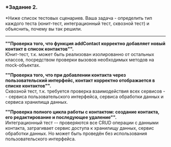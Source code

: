 ### *Задание 2.
*Ниже список тестовых сценариев. Ваша задача - определить тип каждого теста (юнит-тест, интеграционный тест, сквозной тест) и объяснить, почему вы так решили.

<hr>

__""Проверка того, что функция addContact корректно добавляет новый контакт в список контактов"".__
<br>
    Юнит-тест, т.к. может быть реализован изолированно от остальных классов, посредством проверки вызовов 
    необходимых методов на mock-объектах.
<br>

__""Проверка того, что при добавлении контакта через пользовательский интерфейс, контакт корректно отображается в списке контактов"".__
<br>
    Сквозной тест, т.к. требуется проверка взаимодействия всех сервисов -- сервиса 
пользовательского интерфейса, сервиса обработки данных и сервиса хранилища данных.
<br>

__""Проверка полного цикла работы с контактом: создание контакта, его редактирование и последующее удаление"".__
<br>
    Интеграционный тест -- проверяются все CRUD операции с данными контакта, затрагивает сервис доступа
к хранилищу данных, сервис обработки данных. Но может быть проведён без использования пользовательского
интерфейса.
